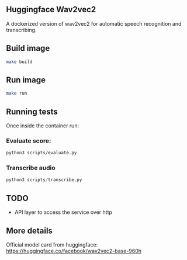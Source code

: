 ## Huggingface Wav2vec2

A dockerized version of wav2vec2 for automatic speech recognition and transcribing.

## Build image

```bash
make build
```
## Run image

```bash
make run
```

## Running tests

Once inside the container run:

### Evaluate score:

```bash
python3 scripts/evaluate.py
```

### Transcribe audio

```python
python3 scripts/transcribe.py
```

## TODO

- API layer to access the service over http

## More details

Official model card from huggingface: https://huggingface.co/facebook/wav2vec2-base-960h

